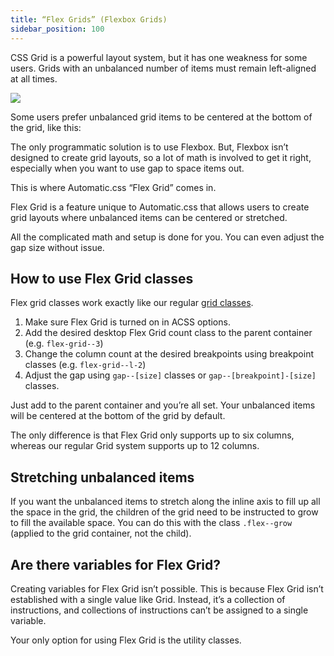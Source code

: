 ```yaml
---
title: “Flex Grids” (Flexbox Grids)
sidebar_position: 100
---
```


CSS Grid is a powerful layout system, but it has one weakness for some users. Grids with an unbalanced number of items must remain left-aligned at all times.

![](https://automaticcss.com/wp-content/uploads/grid3-1024x566.jpg)

Some users prefer unbalanced grid items to be centered at the bottom of the grid, like this:

The only programmatic solution is to use Flexbox. But, Flexbox isn’t designed to create grid layouts, so a lot of math is involved to get it right, especially when you want to use gap to space items out.

This is where Automatic.css “Flex Grid” comes in.

Flex Grid is a feature unique to Automatic.css that allows users to create grid layouts where unbalanced items can be centered or stretched.

All the complicated math and setup is done for you. You can even adjust the gap size without issue.

## How to use Flex Grid classes

Flex grid classes work exactly like our regular [grid classes](https://automaticcss.com/docs/grid-classes-standard/).

1.  Make sure Flex Grid is turned on in ACSS options.
2.  Add the desired desktop Flex Grid count class to the parent container (e.g. `flex-grid--3`)
3.  Change the column count at the desired breakpoints using breakpoint classes (e.g. `flex-grid--l-2`)
4.  Adjust the gap using `gap--[size]` classes or `gap--[breakpoint]-[size]` classes.

Just add to the parent container and you’re all set. Your unbalanced items will be centered at the bottom of the grid by default.

The only difference is that Flex Grid only supports up to six columns, whereas our regular Grid system supports up to 12 columns.

## Stretching unbalanced items

If you want the unbalanced items to stretch along the inline axis to fill up all the space in the grid, the children of the grid need to be instructed to grow to fill the available space. You can do this with the class `.flex--grow` (applied to the grid container, not the child).

## Are there variables for Flex Grid?

Creating variables for Flex Grid isn’t possible. This is because Flex Grid isn’t established with a single value like Grid. Instead, it’s a collection of instructions, and collections of instructions can’t be assigned to a single variable.

Your only option for using Flex Grid is the utility classes.
